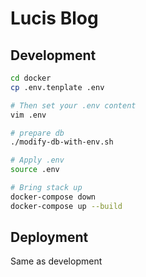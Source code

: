 # Lucis Blog


## Development
```bash
cd docker
cp .env.tenplate .env

# Then set your .env content
vim .env

# prepare db
./modify-db-with-env.sh

# Apply .env
source .env

# Bring stack up
docker-compose down
docker-compose up --build
```

## Deployment
Same as development
